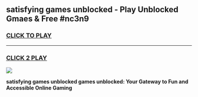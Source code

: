 
## satisfying games unblocked - Play Unblocked Gmaes & Free #nc3n9
<h3>
<a href="https://news.freeplayer.one?title=satisfying_games_unblocked&ref=26F">CLICK TO PLAY</a></h3>
<hr>

<h3>
<a href="https://news.freeplayer.one?title=satisfying_games_unblocked&ref=26F">CLICK 2 PLAY</a>
  
</h3>

<a href="https://news.freeplayer.one?title=satisfying_games_unblocked&ref=26F/"><img src="https://clearcache.store/games.png"></a>


**satisfying games unblocked games unblocked: Your Gateway to Fun and Accessible Online Gaming**

